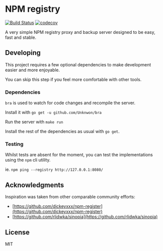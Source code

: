 # NPM registry

[![Build Status](https://travis-ci.org/gillesdemey/npm-registry.svg?branch=master)](https://travis-ci.org/gillesdemey/npm-registry)
[![codecov](https://codecov.io/gh/gillesdemey/npm-registry/branch/master/graph/badge.svg)](https://codecov.io/gh/gillesdemey/npm-registry)

A very simple NPM registry proxy and backup server designed to be easy, fast and stable.

## Developing

This project requires a few optional dependencies to make development easier and more enjoyable.

You can skip this step if you feel more comfortable with other tools.

### Dependencies

`bra` is used to watch for code changes and recompile the server.

Install it with `go get -u github.com/Unknwon/bra`

Run the server with `make run`

Install the rest of the dependencies as usual with `go get`.

### Testing

Whilst tests are absent for the moment, you can test the implementations using the `npm` cli utility.

ie. `npm ping --registry http://127.0.0.1:8080/`

## Acknowledgments

Inspiration was taken from other comparable community efforts:

* [https://github.com/dickeyxxx/npm-register](https://github.com/dickeyxxx/npm-register)
* [https://github.com/rlidwka/sinopia](https://github.com/rlidwka/sinopia)

## License

MIT
